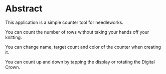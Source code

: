 # Abstract
This application is a simple counter tool for needleworks. 

You can count the number of rows without taking your hands off your knitting. 

You can change name, target count and color of the counter when creating it. 

You can count up and down by tapping the display or rotating the Digital Crown.
